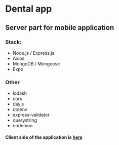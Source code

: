 # Dental app

## Server part for mobile application

### Stack:
- Node.js / Express.js
- Axios
- MongoDB / Mongoose
- Expo

### Other
- lodash
- cors
- dayjs
- dotenv
- express-validator
- querystring
- nodemon

#### Client side of the application is [here](https://github.com/Lingrode/dental_mobile)
